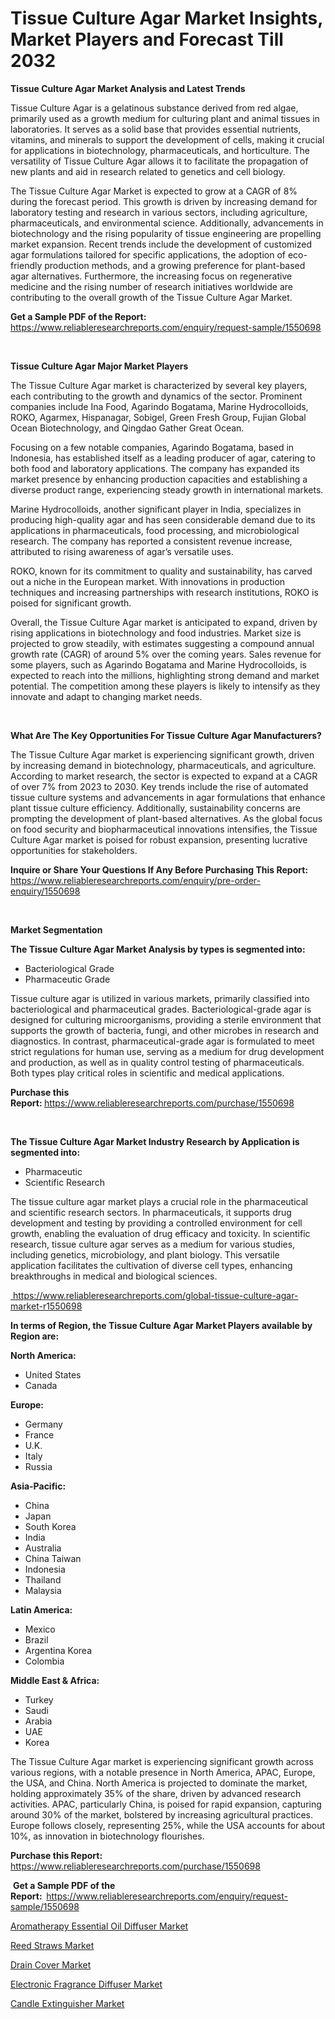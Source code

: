 <p><h1>Tissue Culture Agar Market Insights, Market Players and Forecast Till 2032</h1></p><p><strong>Tissue Culture Agar Market Analysis and Latest Trends</strong></p>
<p><p>Tissue Culture Agar is a gelatinous substance derived from red algae, primarily used as a growth medium for culturing plant and animal tissues in laboratories. It serves as a solid base that provides essential nutrients, vitamins, and minerals to support the development of cells, making it crucial for applications in biotechnology, pharmaceuticals, and horticulture. The versatility of Tissue Culture Agar allows it to facilitate the propagation of new plants and aid in research related to genetics and cell biology.</p><p>The Tissue Culture Agar Market is expected to grow at a CAGR of 8% during the forecast period. This growth is driven by increasing demand for laboratory testing and research in various sectors, including agriculture, pharmaceuticals, and environmental science. Additionally, advancements in biotechnology and the rising popularity of tissue engineering are propelling market expansion. Recent trends include the development of customized agar formulations tailored for specific applications, the adoption of eco-friendly production methods, and a growing preference for plant-based agar alternatives. Furthermore, the increasing focus on regenerative medicine and the rising number of research initiatives worldwide are contributing to the overall growth of the Tissue Culture Agar Market.</p></p>
<p><strong>Get a Sample PDF of the Report:&nbsp;</strong> <a href="https://www.reliableresearchreports.com/enquiry/request-sample/1550698?utm_campaign=40&utm_medium=2&utm_source=Github&utm_content=ia&utm_term=06022025&utm_id=tissue-culture-agar">https://www.reliableresearchreports.com/enquiry/request-sample/1550698</a></p>
<p>&nbsp;</p>
<p><strong>Tissue Culture Agar Major Market Players</strong></p>
<p><p>The Tissue Culture Agar market is characterized by several key players, each contributing to the growth and dynamics of the sector. Prominent companies include Ina Food, Agarindo Bogatama, Marine Hydrocolloids, ROKO, Agarmex, Hispanagar, Sobigel, Green Fresh Group, Fujian Global Ocean Biotechnology, and Qingdao Gather Great Ocean.</p><p>Focusing on a few notable companies, Agarindo Bogatama, based in Indonesia, has established itself as a leading producer of agar, catering to both food and laboratory applications. The company has expanded its market presence by enhancing production capacities and establishing a diverse product range, experiencing steady growth in international markets.</p><p>Marine Hydrocolloids, another significant player in India, specializes in producing high-quality agar and has seen considerable demand due to its applications in pharmaceuticals, food processing, and microbiological research. The company has reported a consistent revenue increase, attributed to rising awareness of agar’s versatile uses.</p><p>ROKO, known for its commitment to quality and sustainability, has carved out a niche in the European market. With innovations in production techniques and increasing partnerships with research institutions, ROKO is poised for significant growth.</p><p>Overall, the Tissue Culture Agar market is anticipated to expand, driven by rising applications in biotechnology and food industries. Market size is projected to grow steadily, with estimates suggesting a compound annual growth rate (CAGR) of around 5% over the coming years. Sales revenue for some players, such as Agarindo Bogatama and Marine Hydrocolloids, is expected to reach into the millions, highlighting strong demand and market potential. The competition among these players is likely to intensify as they innovate and adapt to changing market needs.</p></p>
<p>&nbsp;</p>
<p><strong>What Are The Key Opportunities For Tissue Culture Agar Manufacturers?</strong></p>
<p><p>The Tissue Culture Agar market is experiencing significant growth, driven by increasing demand in biotechnology, pharmaceuticals, and agriculture. According to market research, the sector is expected to expand at a CAGR of over 7% from 2023 to 2030. Key trends include the rise of automated tissue culture systems and advancements in agar formulations that enhance plant tissue culture efficiency. Additionally, sustainability concerns are prompting the development of plant-based alternatives. As the global focus on food security and biopharmaceutical innovations intensifies, the Tissue Culture Agar market is poised for robust expansion, presenting lucrative opportunities for stakeholders.</p></p>
<p><strong>Inquire or Share Your Questions If Any Before Purchasing This Report:</strong> <a href="https://www.reliableresearchreports.com/enquiry/pre-order-enquiry/1550698?utm_campaign=40&utm_medium=2&utm_source=Github&utm_content=ia&utm_term=06022025&utm_id=tissue-culture-agar">https://www.reliableresearchreports.com/enquiry/pre-order-enquiry/1550698</a></p>
<p>&nbsp;</p>
<p><strong>Market Segmentation</strong></p>
<p><strong>The Tissue Culture Agar Market Analysis by types is segmented into:</strong></p>
<p><ul><li>Bacteriological Grade</li><li>Pharmaceutic Grade</li></ul></p>
<p><p>Tissue culture agar is utilized in various markets, primarily classified into bacteriological and pharmaceutical grades. Bacteriological-grade agar is designed for culturing microorganisms, providing a sterile environment that supports the growth of bacteria, fungi, and other microbes in research and diagnostics. In contrast, pharmaceutical-grade agar is formulated to meet strict regulations for human use, serving as a medium for drug development and production, as well as in quality control testing of pharmaceuticals. Both types play critical roles in scientific and medical applications.</p></p>
<p><strong>Purchase this Report:&nbsp;</strong><a href="https://www.reliableresearchreports.com/purchase/1550698?utm_campaign=40&utm_medium=2&utm_source=Github&utm_content=ia&utm_term=06022025&utm_id=tissue-culture-agar">https://www.reliableresearchreports.com/purchase/1550698</a></p>
<p>&nbsp;</p>
<p><strong>The Tissue Culture Agar Market Industry Research by Application is segmented into:</strong></p>
<p><ul><li>Pharmaceutic</li><li>Scientific Research</li></ul></p>
<p><p>The tissue culture agar market plays a crucial role in the pharmaceutical and scientific research sectors. In pharmaceuticals, it supports drug development and testing by providing a controlled environment for cell growth, enabling the evaluation of drug efficacy and toxicity. In scientific research, tissue culture agar serves as a medium for various studies, including genetics, microbiology, and plant biology. This versatile application facilitates the cultivation of diverse cell types, enhancing breakthroughs in medical and biological sciences.</p></p>
<p><a href="https://www.reliableresearchreports.com/global-tissue-culture-agar-market-r1550698?utm_campaign=40&utm_medium=2&utm_source=Github&utm_content=ia&utm_term=06022025&utm_id=tissue-culture-agar">&nbsp;https://www.reliableresearchreports.com/global-tissue-culture-agar-market-r1550698</a></p>
<p><strong>In terms of Region, the Tissue Culture Agar Market Players available by Region are:</strong></p>
<p>
    <p> <strong> North America: </strong>
        <ul>
            <li>United States</li>
            <li>Canada</li>
        </ul>
        </p> 
    <p> <strong> Europe: </strong>
        <ul>
            <li>Germany</li>
            <li>France</li>
            <li>U.K.</li>
            <li>Italy</li>
            <li>Russia</li>
        </ul>
        </p> 
    <p> <strong> Asia-Pacific: </strong>
        <ul>
            <li>China</li>
            <li>Japan</li>
            <li>South Korea</li>
            <li>India</li>
            <li>Australia</li>
            <li>China Taiwan</li>
            <li>Indonesia</li>
            <li>Thailand</li>
            <li>Malaysia</li>
        </ul>
        </p> 
    <p> <strong> Latin America: </strong>
        <ul>
            <li>Mexico</li>
            <li>Brazil</li>
            <li>Argentina Korea</li>
            <li>Colombia</li>
        </ul>
        </p> 
    <p> <strong> Middle East & Africa: </strong>
        <ul>
            <li>Turkey</li>
            <li>Saudi</li>
            <li>Arabia</li>
            <li>UAE</li>
            <li>Korea</li>
        </ul>
    </p>
    </p>
<p><p>The Tissue Culture Agar market is experiencing significant growth across various regions, with a notable presence in North America, APAC, Europe, the USA, and China. North America is projected to dominate the market, holding approximately 35% of the share, driven by advanced research activities. APAC, particularly China, is poised for rapid expansion, capturing around 30% of the market, bolstered by increasing agricultural practices. Europe follows closely, representing 25%, while the USA accounts for about 10%, as innovation in biotechnology flourishes.</p></p>
<p><strong>Purchase this Report: </strong><a href="https://www.reliableresearchreports.com/purchase/1550698?utm_campaign=40&utm_medium=2&utm_source=Github&utm_content=ia&utm_term=06022025&utm_id=tissue-culture-agar">https://www.reliableresearchreports.com/purchase/1550698</a></p>
<p>&nbsp;<strong>Get a Sample PDF of the Report:&nbsp;&nbsp;</strong><a href="https://www.reliableresearchreports.com/enquiry/request-sample/1550698?utm_campaign=40&utm_medium=2&utm_source=Github&utm_content=ia&utm_term=06022025&utm_id=tissue-culture-agar">https://www.reliableresearchreports.com/enquiry/request-sample/1550698</a></p>
<p><strong></strong></p>
<p><p><a href="https://github.com/saaindosya/Market-Research-Report-List-1/blob/main/aromatherapy-essential-oil-diffuser-market.md?utm_campaign=40&utm_medium=2&utm_source=Github&utm_content=ia&utm_term=06022025&utm_id=tissue-culture-agar">Aromatherapy Essential Oil Diffuser Market</a></p><p><a href="https://github.com/penglatilles/Market-Research-Report-List-1/blob/main/reed-straws-market.md?utm_campaign=40&utm_medium=2&utm_source=Github&utm_content=ia&utm_term=06022025&utm_id=tissue-culture-agar">Reed Straws Market</a></p><p><a href="https://github.com/zurubting/Market-Research-Report-List-1/blob/main/drain-cover-market.md?utm_campaign=40&utm_medium=2&utm_source=Github&utm_content=ia&utm_term=06022025&utm_id=tissue-culture-agar">Drain Cover Market</a></p><p><a href="https://github.com/lalolatiot/Market-Research-Report-List-1/blob/main/electronic-fragrance-diffuser-market.md?utm_campaign=40&utm_medium=2&utm_source=Github&utm_content=ia&utm_term=06022025&utm_id=tissue-culture-agar">Electronic Fragrance Diffuser Market</a></p><p><a href="https://github.com/ternainglin/Market-Research-Report-List-1/blob/main/candle-extinguisher-market.md?utm_campaign=40&utm_medium=2&utm_source=Github&utm_content=ia&utm_term=06022025&utm_id=tissue-culture-agar">Candle Extinguisher Market</a></p></p>